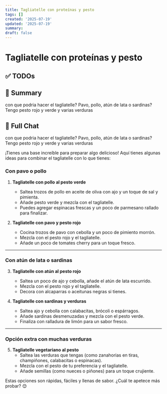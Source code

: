 ```yaml
---
title: Tagliatelle con proteínas y pesto
tags: []
created: '2025-07-19'
updated: '2025-07-19'
summary:
draft: false
---
```


# Tagliatelle con proteínas y pesto

## ✅ TODOs


## 📌 Summary
con que podria hacer el tagliatelle? Pavo, pollo, atún de lata o sardinas? Tengo pesto rojo y verde y varias verduras

## 🧠 Full Chat


con que podria hacer el tagliatelle? Pavo, pollo, atún de lata o sardinas? Tengo pesto rojo y verde y varias verduras



¡Tienes una base increíble para preparar algo delicioso! Aquí tienes algunas ideas para combinar el tagliatelle con lo que tienes:

### **Con pavo o pollo**  
1. **Tagliatelle con pollo al pesto verde**  
   - Saltea trozos de pollo en aceite de oliva con ajo y un toque de sal y pimienta.  
   - Añade pesto verde y mezcla con el tagliatelle.  
   - Puedes agregar espinacas frescas y un poco de parmesano rallado para finalizar.

2. **Tagliatelle con pavo y pesto rojo**  
   - Cocina trozos de pavo con cebolla y un poco de pimiento morrón.  
   - Mezcla con el pesto rojo y el tagliatelle.  
   - Añade un poco de tomates cherry para un toque fresco.

---

### **Con atún de lata o sardinas**  
3. **Tagliatelle con atún al pesto rojo**  
   - Saltea un poco de ajo y cebolla, añade el atún de lata escurrido.  
   - Mezcla con el pesto rojo y el tagliatelle.  
   - Decora con alcaparras o aceitunas negras si tienes.

4. **Tagliatelle con sardinas y verduras**  
   - Saltea ajo y cebolla con calabacitas, brócoli o espárragos.  
   - Añade sardinas desmenuzadas y mezcla con el pesto verde.  
   - Finaliza con ralladura de limón para un sabor fresco.

---

### **Opción extra con muchas verduras**  
5. **Tagliatelle vegetariano al pesto**  
   - Saltea las verduras que tengas (como zanahorias en tiras, champiñones, calabacitas o espinacas).  
   - Mezcla con el pesto de tu preferencia y el tagliatelle.  
   - Añade semillas (como nueces o piñones) para un toque crujiente.

Estas opciones son rápidas, fáciles y llenas de sabor. ¿Cuál te apetece más probar? 😊